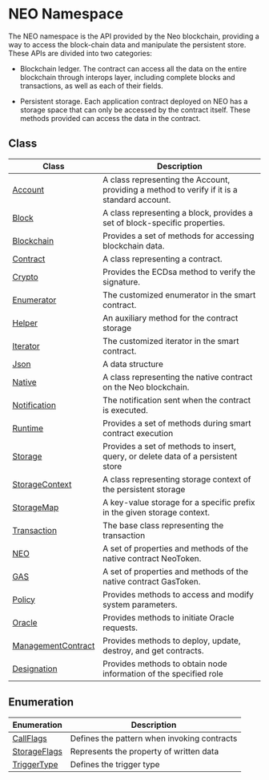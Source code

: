 # NEO Namespace

The NEO namespace is the API provided by the Neo blockchain, providing a way to access the block-chain data and manipulate the persistent store. These APIs are divided into two categories:

- Blockchain ledger. The contract can access all the data on the entire blockchain through interops layer, including complete blocks and transactions, as well as each of their fields.

- Persistent storage. Each application contract deployed on NEO has a storage space that can only be accessed by the contract itself. These methods provided can access the data in the contract.

## Class

| Class | Description |
| ---------------------------------------- | ---------------------- |
| [Account](neo/Account.md)          | A class representing the Account, providing a method to verify if it is a standard account. |
| [Block](neo/Block.md)              | A class representing a block, provides a set of block-specific properties. |
| [Blockchain](neo/Blockchain.md)    | Provides a set of methods for accessing blockchain data.    |
| [Contract](neo/Contract.md)        | A class representing a contract.                |
| [Crypto](neo/Crypto.md) | Provides the ECDsa method to verify the signature. |
| [Enumerator](neo/Enumerator.md) | The customized enumerator in the smart contract. |
| [Helper](neo/Helper.md) | An auxiliary method for the contract storage |
| [Iterator](neo/Iterator.md) | The customized iterator in the smart contract. |
| [Json](neo/Json.md) | A data structure |
| [Native](neo/Native.md) | A class representing the native contract on the Neo blockchain. |
| [Notification](neo/Notification.md) | The notification sent when the contract is executed. |
| [Runtime](neo/Runtime.md)          | Provides a set of methods during smart contract execution   |
| [Storage](neo/Storage.md)          | Provides a set of methods to insert, query, or delete data of a persistent store   |
| [StorageContext](neo/StorageContext.md) | A class representing storage context of the persistent storage |
| [StorageMap](neo/StorageMap.md) | A key-value storage for a specific prefix in the given storage context. |
| [Transaction](neo/Transaction.md)  |  The base class representing the transaction            |
| [NEO](neo/Neo.md)        |        A set of properties and methods of the native contract NeoToken.        |
| [GAS](neo/Gas.md)        | A set of properties and methods of the native contract GasToken. |
| [Policy](neo/Policy.md)        |     Provides methods to access and modify system parameters.     |
| [Oracle](neo/Oracle.md)        |        Provides methods to initiate Oracle requests.        |
| [ManagementContract](neo/ManagementContract.md)        |    Provides methods to deploy, update, destroy, and get contracts.    |
| [Designation](neo/Designation.md)        | Provides methods to obtain node information of the specified role |
## Enumeration

| Enumeration | Description |
| ---------------------------------------- | ----------------------- |
| [CallFlags](neo/CallFlags.md) | Defines the pattern when invoking contracts |
| [StorageFlags](neo/StorageFlags.md) | Represents the property of written data |
| [TriggerType](neo/TriggerType.md) | Defines the trigger type |
